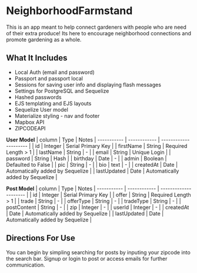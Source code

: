 # NeighborhoodFarmstand

This is an app meant to help connect gardeners with people who are need of their extra produce!
Its here to encourage neighborhood connections and promote gardening as a whole.

## What It Includes

* Local Auth (email and password)
* Passport and passport local
* Sessions for saving user info and displaying flash messages
* Settings for PostgreSQL and Sequelize
* Hashed passwords
* EJS templating and EJS layouts
* Sequelize User model
* Materialize styling - nav and footer
* Mapbox API
* ZIPCODEAPI

**User Model**
| column | Type | Notes
| ----------- | ------------ | --------------------- |
| id | Integer | Serial Primary Key |
| firstName | String | Required Length > 1 |
| lastName | String | - |
| email | String | Unique Login |
| password | String | Hash |
| birthday | Date | - |
| admin | Boolean | Defaulted to False |
| pic | String | - |
| bio | text | - |
| createdAt | Date | Automatically added by Sequelize |
| lastUpdated | Date | Automatically added by Sequelize |

**Post Model**
| column | Type | Notes
| ----------- | ------------ | --------------------- |
| id | Integer | Serial Primary Key |
| offer | String | Required Length > 1 |
| trade | String | - |
| offerType | String | - |
| tradeType | String | - |
| postContent | String | - |
| zip | Integer | - |
| userId | Integer | - |
| createdAt | Date | Automatically added by Sequelize |
| lastUpdated | Date | Automatically added by Sequelize |

## Directions For Use

You can begin by simpling searching for posts by inputing your zipcode into the search bar.
Signup or login to post or access emails for further communication.
